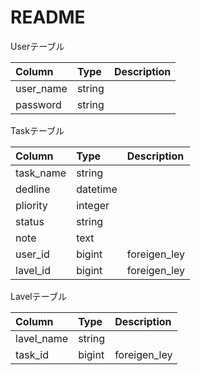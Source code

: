 # README

Userテーブル

|Column|Type|Description|
|:---|:---|:---|
|user_name|string||
|password|string|


Taskテーブル

|Column|Type|Description|
|:---|:---|:---|
|task_name|string||
|dedline|datetime|
|pliority|integer|
|status|string|
|note|text|
|user_id|bigint|foreigen_ley
|lavel_id|bigint|foreigen_ley|

Lavelテーブル

|Column|Type|Description|
|:---|:---|:---|
|lavel_name|string||
|task_id|bigint|foreigen_ley